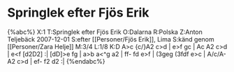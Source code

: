 # Springlek efter Fjös Erik

{%abc%}
X:1
T:Springlek efter Fjös Erik
O:Dalarna
R:Polska
Z:Anton Teljebäck 2007-12-01 
S:efter [[Personer/Fjös Erik]], Lima
S:känd genom [[Personer/Zara Helje]]
M:3/4
L:1/8
K:D
A>c {c/}A2 c>d | e>f g<f e>c | Ac A2 c>d | e<f [d2D2] :|
[dD]>e f<e f>g | a>b a<^g a2 | ff- fd e>f | (3geg (3fdf e>c | A/c/A- A2 c>d | ef- f2 d2 :|
{%endabc%}

